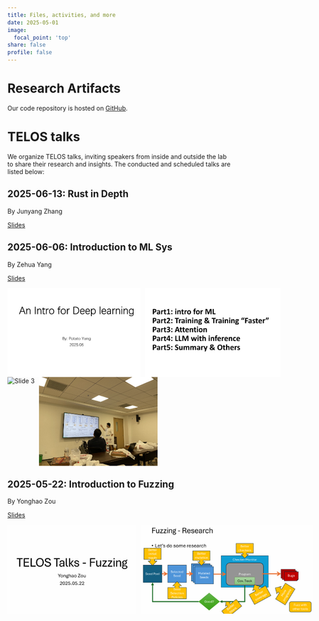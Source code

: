```yaml
---
title: Files, activities, and more
date: 2025-05-01
image:
  focal_point: 'top'
share: false
profile: false
---
```


# Research Artifacts

Our code repository is hosted on [GitHub](https://github.com/TELOS-syslab).



# TELOS talks

We organize TELOS talks, inviting speakers from inside and outside the lab to share their research and insights. The conducted and scheduled talks are listed below:

## 2025-06-13: Rust in Depth

By Junyang Zhang

[Slides](./talks_slides/250613-lunch-session.pdf)



## 2025-06-06: Introduction to ML Sys

By Zehua Yang

[Slides](./talks_slides/ML-intro.pptx)

<div class="img-row">
  <img src="./pics/1_ML-intro/1.png" alt="Slide 1" class="img-entry">
  <img src="./pics/1_ML-intro/2.png" alt="Slide 2" class="img-entry">
</div>
<div class="img-row">
  <img src="./pics/1_ML-intro/3.jpg" alt="Slide 3" class="img-entry">
  <img src="./pics/1_ML-intro/4.jpg" alt="Slide 4" class="img-entry">
</div>



## 2025-05-22: Introduction to Fuzzing

By Yonghao Zou

[Slides](./talks_slides/TELOS%20Talks%20-%20Fuzzing.pdf)

<div class="img-row">
  <img src="./pics/0_Fuzzing/1.png" alt="Slide 1" class="img-entry">
  <img src="./pics/0_Fuzzing/2.png" alt="Slide 2" class="img-entry">
</div>

<style>
.img-row {
  display: flex;
  gap: 10px;
}
.img-entry {
  width: auto;
  height: 200px;
}
</style>
